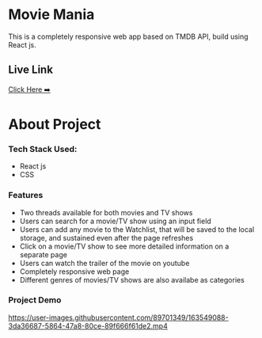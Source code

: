 # Movie Mania

This is a completely responsive web app based on TMDB API, build using React js.

## Live Link

[Click Here ➡️](https://main--comforting-monstera-4a1da2.netlify.app/)

# About Project

### Tech Stack Used:
* React js
* CSS

### Features
* Two threads available for both movies and TV shows
* Users can search for a movie/TV show using an input field
* Users can add any movie to the Watchlist, that will be saved to the local storage, and sustained even after the page refreshes
* Click on a movie/TV show to see more detailed information on a separate page
* Users can watch the trailer of the movie on youtube
* Completely responsive web page
* Different genres of movies/TV shows are also availabe as categories

### Project Demo

https://user-images.githubusercontent.com/89701349/163549088-3da36687-5864-47a8-80ce-89f666f61de2.mp4
 
 
